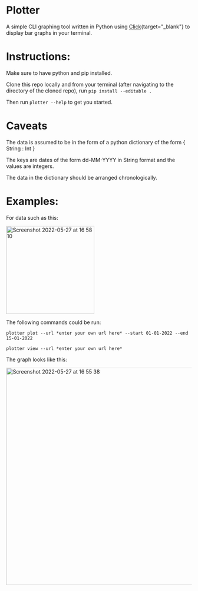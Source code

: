 Plotter 
========

A simple CLI graphing tool written in Python using [Click](https://click.palletsprojects.com/en/8.1.x/){target="_blank"} to display bar graphs in your terminal.


Instructions:
=============

Make sure to have python and pip installed.

Clone this repo locally and from your terminal (after navigating to the directory of the cloned repo), run `pip install --editable .`

Then run `plotter --help` to get you started.

Caveats
========

The data is assumed to be in the form of a python dictionary of the form { String : Int }

The keys are dates of the form dd-MM-YYYY in String format and the values are integers.

The data in the dictionary should be arranged chronologically.

Examples:
=========

For data such as this:  

<img width="239" alt="Screenshot 2022-05-27 at 16 58 10" src="https://user-images.githubusercontent.com/77014953/170725446-2f103bf4-71ae-493b-bb0a-f9b53c02aed1.png">

The following commands could be run: 

`plotter plot --url *enter your own url here* --start 01-01-2022 --end 15-01-2022`

`plotter view --url *enter your own url here*`

The graph looks like this:  

<img width="590" alt="Screenshot 2022-05-27 at 16 55 38" src="https://user-images.githubusercontent.com/77014953/170725153-3e02c7a0-4489-4750-aba3-45a92af59e61.png">


